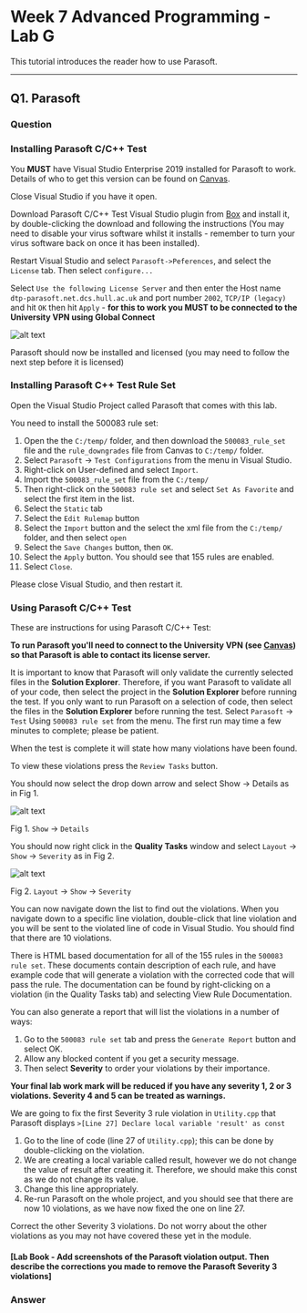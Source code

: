 # Week 7 Advanced Programming - Lab G

This tutorial introduces the reader how to use Parasoft.

---

## Q1. Parasoft

### Question

### Installing Parasoft C/C++ Test

You **MUST** have Visual Studio Enterprise 2019 installed for Parasoft to work. Details of who to get this version can be found on [Canvas](https://canvas.hull.ac.uk/courses/17835/pages/setting-up-your-pc).

Close Visual Studio if you have it open.

Download Parasoft C/C++ Test Visual Studio plugin from [Box](https://universityofhull.app.box.com/s/yw9jl9hd086m0waulz5pe42kbolcg06e) and install it, by double-clicking the download and following the instructions (You may need to disable your virus software whilst it installs - remember to turn your virus software back on once it has been installed).

Restart Visual Studio and select `Parasoft->Peferences`, and select the `License` tab.  Then select `configure...`

Select `Use the following License Server` and then enter the Host name `dtp-parasoft.net.dcs.hull.ac.uk` and port number `2002`, `TCP/IP (legacy)` and hit `OK` then hit `Apply` - **for this to work you MUST to be connected to the University VPN using Global Connect**

![alt text](README-parasoft.png "Parasoft Licence")

Parasoft should now be installed and licensed (you may need to follow the next step before it is licensed)

### Installing Parasoft C++ Test Rule Set

Open the Visual Studio Project called Parasoft that comes with this lab.

You need to install the 500083 rule set:

1. Open the the `C:/temp/` folder, and then download the `500083_rule_set` file and the `rule_downgrades` file from Canvas to `C:/temp/` folder.
2. Select `Parasoft` -> `Test Configurations` from the menu in Visual Studio.
3. Right-click on User-defined and select `Import`.
4. Import the `500083_rule_set` file from the `C:/temp/`
5. Then right-click on the `500083 rule set` and select `Set As Favorite` and select the first item in the list.
6. Select the `Static` tab
7. Select the `Edit Rulemap` button
8. Select the `Import` button and the select the xml file from the `C:/temp/` folder, and then select `open`
9. Select the `Save Changes` button, then `OK`.
10. Select the `Apply` button.
You should see that 155 rules are enabled.
11. Select `Close`.

Please close Visual Studio, and then restart it.

### Using Parasoft C/C++ Test

These are instructions for using Parasoft C/C++ Test:

**To run Parasoft you'll need to connect to the University VPN (see [Canvas](https://canvas.hull.ac.uk/courses/17835/pages/setting-up-your-pc)) so that Parasoft is able to contact its license server.**

It is important to know that Parasoft will only validate the currently selected files in the **Solution Explorer**. Therefore, if you want Parasoft to validate all of your code, then select the project in the **Solution Explorer** before running the test.  If you only want to run Parasoft on a selection of code, then select the files in the **Solution Explorer** before running the test. 
Select `Parasoft` -> `Test` Using `500083 rule set` from the menu. The first run may time a few minutes to complete; please be patient.

When the test is complete it will state how many violations have been found.

To view these violations press the `Review Tasks` button.

You should now select the drop down arrow and select Show -> Details as in Fig 1.

![alt text](README-parasoft2.png "Autos Window")

Fig 1. `Show` -> `Details`

You should now right click in the **Quality Tasks** window and select `Layout` -> `Show` -> `Severity` as in Fig 2.

![alt text](README-parasoft3.png "Autos Window")

Fig 2. `Layout` -> `Show` -> `Severity`

You can now navigate down the list to find out the violations. When you navigate down to a specific line violation, double-click that line violation and you will be sent to the violated line of code in Visual Studio.
You should find that there are 10 violations.

There is HTML based documentation for all of the 155 rules in the `500083 rule set`.  These documents contain description of each rule, and have example code that will generate a violation with the corrected code that will pass the rule.  The documentation can be found by right-clicking on a violation (in the Quality Tasks tab) and selecting View Rule Documentation.

You can also generate a report that will list the violations in a number of ways:

1. Go to the `500083 rule set` tab and press the `Generate Report` button and select OK.
2. Allow any blocked content if you get a security message.
3. Then select **Severity** to order your violations by their importance. 

**Your final lab work mark will be reduced if you have any severity 1, 2 or 3 violations.  Severity 4 and 5 can be treated as warnings.**

We are going to fix the first Severity 3 rule violation in `Utility.cpp` that Parasoft displays `>[Line 27] Declare local variable 'result' as const`

1. Go to the line of code (line 27 of `Utility.cpp`); this can be done by double-clicking on the violation.
2. We are creating a local variable called result, however we do not change the value of result after creating it.  Therefore, we should make this const as we do not change its value.
3. Change this line appropriately.
4. Re-run Parasoft on the whole project, and you should see that there are now 10 violations, as we have now fixed the one on line 27.

Correct the other Severity 3 violations.  Do not worry about the other violations as you may not have covered these yet in the module.

#### [Lab Book - Add screenshots of the Parasoft violation output.  Then describe the corrections you made to remove the Parasoft Severity 3 violations]

### Answer
